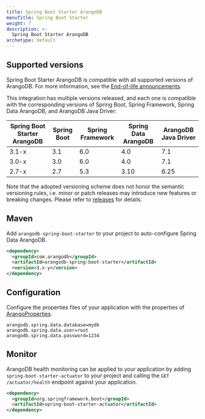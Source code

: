 ```yaml
---
title: Spring Boot Starter ArangoDB
menuTitle: Spring Boot Starter
weight: 7
description: >-
  Spring Boot Starter ArangoDB
archetype: default
---
```


## Supported versions

Spring Boot Starter ArangoDB is compatible with all supported versions of ArangoDB.
For more information, see the [End-of-life announcements](https://www.arangodb.com/subscriptions/end-of-life-notice/).

This integration has multiple versions released, and each one is compatible with
the corresponding versions of Spring Boot, Spring Framework, Spring Data ArangoDB,
and ArangoDB Java Driver:

| Spring Boot Starter ArangoDB | Spring Boot | Spring Framework | Spring Data ArangoDB | ArangoDB Java Driver |
|------------------------------|-------------|------------------|----------------------|----------------------|
| 3.1-x                        | 3.1         | 6.0              | 4.0                  | 7.1                  |
| 3.0-x                        | 3.0         | 6.0              | 4.0                  | 7.1                  |
| 2.7-x                        | 2.7         | 5.3              | 3.10                 | 6.25                 |

Note that the adopted versioning scheme does not honor the semantic versioning
rules, i.e. minor or patch releases may introduce new features or breaking
changes. Please refer to [releases](https://github.com/arangodb/spring-boot-starter/releases)
for details.

## Maven

Add `arangodb-spring-boot-starter` to your project to auto-configure Spring
Data ArangoDB.

```xml
<dependency>
  <groupId>com.arangodb</groupId>
  <artifactId>arangodb-spring-boot-starter</artifactId>
  <version>3.x-y</version>
</dependency>
```

## Configuration

Configure the properties files of your application with the properties of
[ArangoProperties](https://github.com/mpv1989/spring-boot-starter/blob/master/src/main/java/com/arangodb/springframework/boot/autoconfigure/ArangoProperties.java).

```
arangodb.spring.data.database=mydb
arangodb.spring.data.user=root
arangodb.spring.data.password=1234
```

## Monitor
ArangoDB health monitoring can be applied to your application by adding
`spring-boot-starter-actuator` to your project and calling the `GET /actuator/health` 
endpoint against your application.

```xml
<dependency>
  <groupId>org.springframework.boot</groupId>
  <artifactId>spring-boot-starter-actuator</artifactId>
</dependency>
```